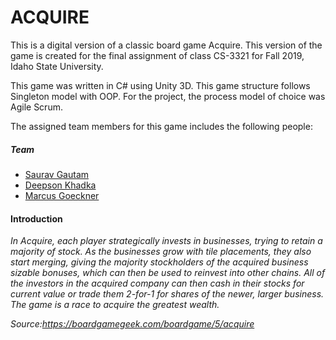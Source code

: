 # ACQUIRE
This is a digital version of a classic board game Acquire. This version of the game is created for the final assignment of class CS-3321 for Fall 2019, Idaho State University. 

This game was written in C# using Unity 3D. This game structure follows Singleton model with OOP. For the project, the process model of choice was Agile Scrum.

The assigned team members for this game includes the following people:

##### Team
- [Saurav Gautam](https://github.com/gautsaur)
- [Deepson Khadka](https://github.com/Dypson)
- [Marcus Goeckner](https://github.com/Marcus-Goeckner)

#### Introduction
*In Acquire, each player strategically invests in businesses, trying to retain a majority of stock. As the businesses grow with tile placements, they also start merging, giving the majority stockholders of the acquired business sizable bonuses, which can then be used to reinvest into other chains. All of the investors in the acquired company can then cash in their stocks for current value or trade them 2-for-1 for shares of the newer, larger business. The game is a race to acquire the greatest wealth.*

*Source:https://boardgamegeek.com/boardgame/5/acquire*
